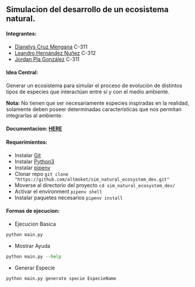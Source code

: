 ## Simulacion del desarrollo de un ecosistema natural.

#### Integrantes:
* [Dianelys Cruz Mengana](https://github.com/DianeMC) C-311
* [Leandro Hernández Nuñez](https://github.com/altmoket) C-312
* [Jordan Pla González](https://github.com/jordipynb) C-311

#### Idea Central:
Generar un ecosistema para simular el proceso de evolución de distintos tipos de especies que interactúan entre sí y con el medio ambiente. 

**Nota:** No tienen que ser necesariamente especies inspiradas en la realidad, solamente deben poseer determinadas características que nos permitan integrarlas al ambiente.

#### Documentacion: [HERE](https://github.com/altmoket/sim_natural_ecosystem_dev/blob/main/docs/description.md)   
	
#### Requerimientos:
* Instalar [Git](https://git-scm.com/book/en/v2/Getting-Started-Installing-Git)
* Instalar [Python3](https://www.python.org/downloads/)
* Instalar [pipenv](https://pypi.org/project/pipenv/)
* Clonar repo `git clone "https://github.com/altmoket/sim_natural_ecosystem_dev.git"`
* Moverse al directorio del proyecto `cd sim_natural_ecosystem_dev/`
* Activar el environment `pipenv shell`
* Instalar paquetes necesarios `pipenv install`

#### Formas de ejecucion:
* Ejecucion Basica
```python
python main.py
```
* Mostrar Ayuda
```python
python main.py --help
```
* Generar Especie
```python
python main.py generate specie EspecieName
```
